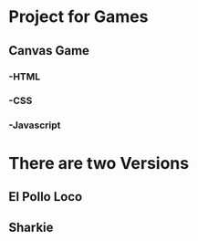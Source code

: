 # Project for Games 

## Canvas Game

### -HTML

### -CSS
### -Javascript

# There are two Versions

## El Pollo Loco


## Sharkie
